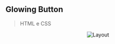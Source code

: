 ## Glowing Button

> HTML e CSS

<div align="center">
<img alt="Layout" src="https://github.com/adamsjuliana/Projetos/blob/main/Front-End/Inputs/GlowingButton/imagem.png">
</div>
